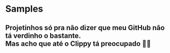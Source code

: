 # Samples

## Projetinhos só pra não dizer que meu GitHub não tá verdinho o bastante. <br>Mas acho que até o Clippy tá preocupado 🤖💦
